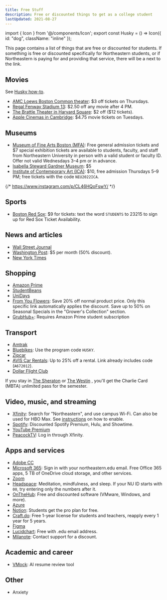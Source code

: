 ```yaml
---
title: Free Stuff
description: Free or discounted things to get as a college student
lastUpdated: 2021-08-27
---
```


import { Icon } from '@/components/Icon';
export const Husky = () => Icon({ id: "dog", className: "inline" });

This page contains a list of things that are free or discounted for students. If something is free or discounted specifically for Northeastern students, or if Northeastern is paying for and providing that service, there will be a <Husky /> next to the link.

## Movies

See [Husky how-to](https://news.northeastern.edu/2012/01/17/huskycard/).

- [AMC Loews Boston Common theater](https://www.amctheatres.com/movie-theatres/boston/amc-boston-common-19): $3 off tickets on Thursdays.
- [Regal Fenway Stadium 13](https://www.regmovies.com/theatres/regal-fenway-rpx/1930#/buy-tickets-by-cinema?in-cinema=1930&at=2021-08-19&view-mode=list): $2.50 off any movie after 4 PM.
- [The Brattle Theater in Harvard Square](https://www.harvardsquare.com/venue/brattle-theatre/): \$2 off (\$12 tickets).
- [Apple Cinemas in Cambridge](https://www.applecinemas.com/movies): $4.75 movie tickets on Tuesdays.


## Museums

- [Museum of Fine Arts Boston (MFA)](https://mfa.org/tickets): Free general admission tickets and $7 special exhibition tickets are available to students, faculty, and staff from Northeastern University in person with a valid student or faculty ID. Offer not valid Wednesdays 3–4 pm or in advance.
- [Isabella Steward Gardner Museum](https://www.gardnermuseum.org/visit/admissions): $5
- [Institute of Contemporary Art (ICA)](https://www.icaboston.org/page/university-membership): $10, free admission Thursdays 5–9 PM; free tickets with the code `NEU2022ICA`.

{/* https://www.instagram.com/p/CL46HQoFswY/ */}

## Sports

- [Boston Red Sox](https://www.mlb.com/redsox/tickets/specials/student9s): $9 for tickets: text the word `STUDENTS` to 23215 to sign up for Red Sox Ticket Availability.

## News and articles

- <Husky /> [Wall Street Journal](https://wsj.com/northeastern)
- [Washington Post](https://subscribe.washingtonpost.com/acqlite/edu-offer/): $5 per month (50% discount).
- [New York Times](https://www.nytimes.com/subscription/education/student?campaignId=6WYWY)

## Shopping

- [Amazon Prime](https://www.amazon.com/Amazon-Student/b?node=668781011)
- [StudentBeans](https://www.studentbeans.com/us)
- [UniDays](https://www.myunidays.com/US/en-US)
- [From You Flowers](https://www.fromyouflowers.com/gsh): Save 20% off normal product price. Only this specific link automatically applies the discount. Save up to 50% on Seasonal Specials in the "Grower's Collection" section.
- [GrubHub+](https://www.amazon.com/prime/offer/GrubHub/student-discount): Requires Amazon Prime student subscription

## Transport

- [Amtrak](https://www.amtrak.com/student-discounts)
- <Husky /> [Bluebikes](https://www.northeastern.edu/commutingservices/bicycling/discounted-blue-bike-sharing-program/): Use the program code `HUSKY`.
- <Husky /> [Zipcar](https://www.zipcar.com/universities/northeastern-university)
- [AVIS Car Rentals](https://www.avis.com/en/association/A672012): Up to 25% off a rental. Link already includes code (`A672012`).
- [Dollar Flight Club](https://dollarflightclub.com/student-and-teachers-discount/)


If you stay in [The Sheraton](/housing/the-sheraton) or [The Westin](/housing/the-westin) , you'll get the Charlie Card (MBTA) unlimited pass for the semester.

## Video, music, and streaming

- <Husky /> [Xfinity](https://xfinityoncampus.com/): Search for "Northeastern", and use campus Wi-Fi. Can also be used for HBO Max. See [instructions](https://northeastern.service-now.com/tech?id=kb_article&sys_id=117a75791b5a389058845420604bcb26) on how to enable.
- [Spotify](https://www.spotify.com/us/student/): Discounted Spotify Premium, Hulu, and Showtime.
- [YouTube Premium](https://support.google.com/youtube/answer/9158808?hl=en&co=GENIE.Platform%3DAndroid)
- [PeacockTV](https://www.peacocktv.com): Log in through Xfinity.

## Apps and services

- <Husky /> [Adobe CC](https://adobe.northeastern.edu/)
- <Husky /> [Microsoft 365](https://www.microsoft.com/en-us/education/products/office): Sign in with your northeastern.edu email. Free Office 365 apps, 5 TB of OneDrive cloud storage, and other services.
- <Husky /> [Zoom](https://northeastern.zoom.us/)
- <Husky /> [Headspace](https://work.headspace.com/northeastern/member-enroll): Meditation, mindfulness, and sleep. If your NU ID starts with `00`, try entering only the numbers after it.
- <Husky /> [OnTheHub](https://neu.onthehub.com/WebStore/Security/SignIn.aspx?rurl=%2fWebStore%2fProductsByMajorVersionList.aspx%3f): Free and discounted software (VMware, Windows, and more).
- [Azure](https://azureforeducation.microsoft.com/devtools)
- [Notion](https://www.notion.so/product/notion-for-education): Students get the pro plan for free.
- [Craft.do](https://dollarflightclub.com/student-and-teachers-discount/): Free 1-year license for students and teachers, reapply every 1 year for 5 years.
- [Figma](https://www.figma.com/education/)
- [Lucidchart](https://lucidco.zendesk.com/hc/en-us/articles/360049831771-Get-Started-with-an-Educational-Account): Free with .edu email address.
- [Milanote](https://help.milanote.com/en/articles/3600867-can-i-have-a-discount): Contact support for a discount.

## Academic and career

- <Husky />  [VMock](https://www.vmock.com/northeastern): AI resume review tool

## Other

- Anxiety
